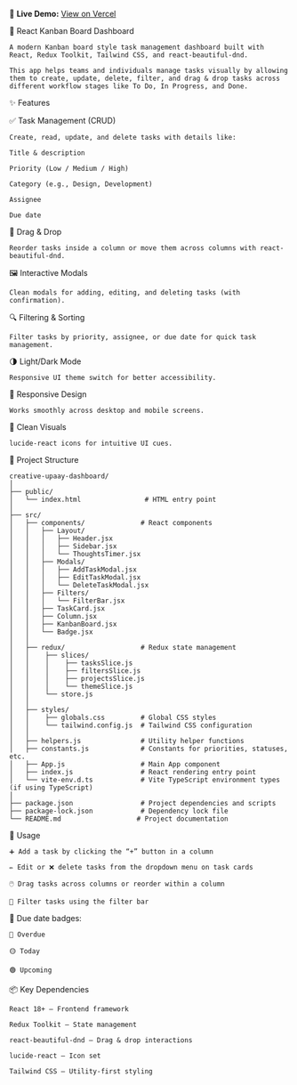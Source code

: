 🔗 **Live Demo:** [View on Vercel](https://creative-upaay-dashboard-design.vercel.app/)

📌 React Kanban Board Dashboard

    A modern Kanban board style task management dashboard built with React, Redux Toolkit, Tailwind CSS, and react-beautiful-dnd.
    
    This app helps teams and individuals manage tasks visually by allowing them to create, update, delete, filter, and drag & drop tasks across different workflow stages like To Do, In Progress, and Done.

✨ Features

✅ Task Management (CRUD)

    Create, read, update, and delete tasks with details like:
    
    Title & description
    
    Priority (Low / Medium / High)
    
    Category (e.g., Design, Development)
    
    Assignee
    
    Due date

🎯 Drag & Drop

    Reorder tasks inside a column or move them across columns with react-beautiful-dnd.

🖼️ Interactive Modals

    Clean modals for adding, editing, and deleting tasks (with confirmation).

🔍 Filtering & Sorting

    Filter tasks by priority, assignee, or due date for quick task management.

🌗 Light/Dark Mode

    Responsive UI theme switch for better accessibility.

📱 Responsive Design

    Works smoothly across desktop and mobile screens.

🎨 Clean Visuals

    lucide-react icons for intuitive UI cues.

📂 Project Structure

    creative-upaay-dashboard/
    │
    ├── public/
    │   └── index.html                # HTML entry point
    │
    ├── src/
    │   ├── components/              # React components
    │   │   ├── Layout/
    │   │   │   ├── Header.jsx
    │   │   │   ├── Sidebar.jsx
    │   │   │   └── ThoughtsTimer.jsx
    │   │   ├── Modals/
    │   │   │   ├── AddTaskModal.jsx
    │   │   │   ├── EditTaskModal.jsx
    │   │   │   └── DeleteTaskModal.jsx
    │   │   ├── Filters/
    │   │   │   └── FilterBar.jsx
    │   │   ├── TaskCard.jsx
    │   │   ├── Column.jsx
    │   │   ├── KanbanBoard.jsx
    │   │   └── Badge.jsx
    │   │
    │   ├── redux/                   # Redux state management
    │   │    ├── slices/
    │   │    │    ├── tasksSlice.js
    │   │    │    ├── filtersSlice.js
    │   │    │    ├── projectsSlice.js
    │   │    │    └── themeSlice.js
    │   │    └── store.js
    │   │
    │   ├── styles/                  
    │   │    ├── globals.css         # Global CSS styles
    │   │    └── tailwind.config.js  # Tailwind CSS configuration
    │   │
    │   ├── helpers.js               # Utility helper functions
    │   ├── constants.js             # Constants for priorities, statuses, etc.
    │   ├── App.js                   # Main App component
    │   ├── index.js                 # React rendering entry point
    │   └── vite-env.d.ts            # Vite TypeScript environment types (if using TypeScript)
    │
    ├── package.json                 # Project dependencies and scripts
    ├── package-lock.json            # Dependency lock file
    └── README.md                   # Project documentation


🔧 Usage

    ➕ Add a task by clicking the “+” button in a column

    ✏️ Edit or ❌ delete tasks from the dropdown menu on task cards

    🖱️ Drag tasks across columns or reorder within a column

    🔎 Filter tasks using the filter bar

📅 Due date badges:

    🔴 Overdue

    🟡 Today

    🟢 Upcoming

📦 Key Dependencies

    React 18+ – Frontend framework

    Redux Toolkit – State management

    react-beautiful-dnd – Drag & drop interactions

    lucide-react – Icon set

    Tailwind CSS – Utility-first styling
